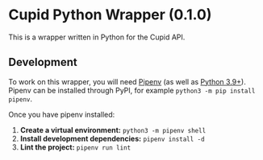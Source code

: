 # Cupid Python Wrapper (0.1.0)

This is a wrapper written in Python for the Cupid API.

## Development

To work on this wrapper, you will need [Pipenv](https://pypi.org/project/pipenv/) (as well as [Python 3.9+](https://www.python.org/downloads/)).
Pipenv can be installed through PyPI, for example `python3 -m pip install pipenv`.

Once you have pipenv installed:

1. **Create a virtual environment:** `python3 -m pipenv shell`
3. **Install development dependencies:** `pipenv install -d`
3. **Lint the project:** `pipenv run lint`
